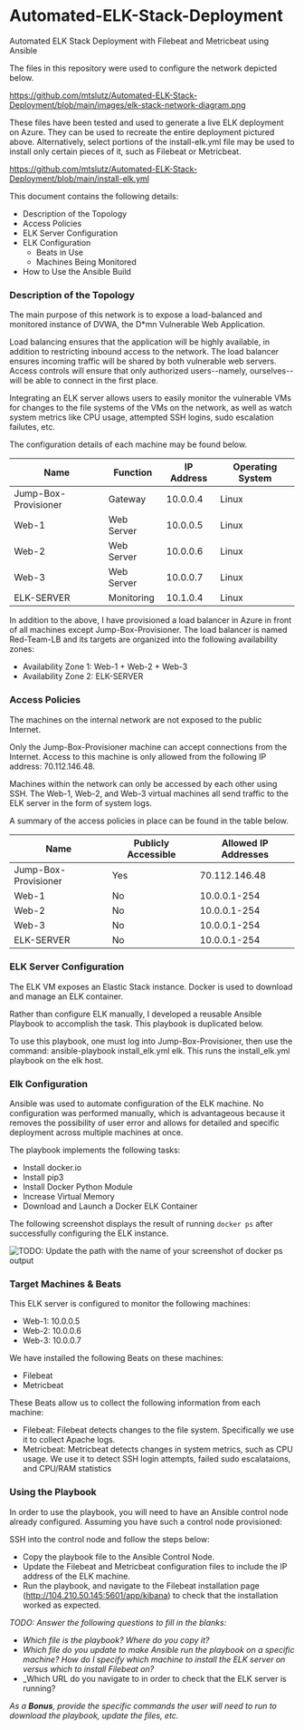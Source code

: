 # Automated-ELK-Stack-Deployment
Automated ELK Stack Deployment with Filebeat and Metricbeat using Ansible

The files in this repository were used to configure the network depicted below.

https://github.com/mtslutz/Automated-ELK-Stack-Deployment/blob/main/images/elk-stack-network-diagram.png

These files have been tested and used to generate a live ELK deployment on Azure. They can be used to recreate the entire deployment pictured above. Alternatively, select portions of the install-elk.yml file may be used to install only certain pieces of it, such as Filebeat or Metricbeat.

 https://github.com/mtslutz/Automated-ELK-Stack-Deployment/blob/main/install-elk.yml

This document contains the following details:
- Description of the Topology
- Access Policies
- ELK Server Configuration
- ELK Configuration
  - Beats in Use
  - Machines Being Monitored
- How to Use the Ansible Build


### Description of the Topology

The main purpose of this network is to expose a load-balanced and monitored instance of DVWA, the D*mn Vulnerable Web Application.

Load balancing ensures that the application will be highly available, in addition to restricting inbound access to the network. The load balancer ensures incoming traffic will be shared by both vulnerable web servers. Access controls will ensure that only authorized users--namely, ourselves--will be able to connect in the first place.

Integrating an ELK server allows users to easily monitor the vulnerable VMs for changes to the file systems of the VMs on the network, as well as watch system metrics like CPU usage, attempted SSH logins, sudo escalation failutes, etc.

The configuration details of each machine may be found below.

| Name                 | Function   | IP Address | Operating System |
|----------------------|------------|------------|------------------|
| Jump-Box-Provisioner | Gateway    | 10.0.0.4   | Linux            |
| Web-1                | Web Server | 10.0.0.5   | Linux            |
| Web-2                | Web Server | 10.0.0.6   | Linux            |
| Web-3                | Web Server | 10.0.0.7   | Linux            |
| ELK-SERVER           | Monitoring | 10.1.0.4   | Linux            |

In addition to the above, I have provisioned a load balancer in Azure in front of all machines except Jump-Box-Provisioner. The load balancer is named Red-Team-LB and its targets are organized into the following availability zones:
- Availability Zone 1: Web-1 + Web-2 + Web-3
- Availability Zone 2: ELK-SERVER

### Access Policies

The machines on the internal network are not exposed to the public Internet. 

Only the Jump-Box-Provisioner machine can accept connections from the Internet. Access to this machine is only allowed from the following IP address: 70.112.146.48.

Machines within the network can only be accessed by each other using SSH. The Web-1, Web-2, and Web-3 virtual machines all send traffic to the ELK server in the form of system logs.

A summary of the access policies in place can be found in the table below.

| Name                 | Publicly Accessible | Allowed IP Addresses |
|----------------------|---------------------|----------------------|
| Jump-Box-Provisioner | Yes                 | 70.112.146.48        |
| Web-1                | No                  | 10.0.0.1-254         |
| Web-2                | No                  | 10.0.0.1-254         |
| Web-3                | No                  | 10.0.0.1-254         |
| ELK-SERVER           | No                  | 10.0.0.1-254         |

### ELK Server Configuration
The ELK VM exposes an Elastic Stack instance. Docker is used to download and manage an ELK container.

Rather than configure ELK manually, I developed a reusable Ansible Playbook to accomplish the task. This playbook is duplicated below.

To use this playbook, one must log into Jump-Box-Provisioner, then use the command: ansible-playbook install_elk.yml elk. This runs the install_elk.yml playbook on the elk host.

### Elk Configuration

Ansible was used to automate configuration of the ELK machine. No configuration was performed manually, which is advantageous because it removes the possibility of user error and allows for detailed and specific deployment across multiple machines at once.

The playbook implements the following tasks:
- Install docker.io
- Install pip3
- Install Docker Python Module
- Increase Virtual Memory
- Download and Launch a Docker ELK Container

The following screenshot displays the result of running `docker ps` after successfully configuring the ELK instance.

![TODO: Update the path with the name of your screenshot of docker ps output](Images/docker_ps_output.png)

### Target Machines & Beats
This ELK server is configured to monitor the following machines:
- Web-1: 10.0.0.5
- Web-2: 10.0.0.6
- Web-3: 10.0.0.7

We have installed the following Beats on these machines:
- Filebeat
- Metricbeat

These Beats allow us to collect the following information from each machine:
- Filebeat: Filebeat detects changes to the file system. Specifically we use it to collect Apache logs.
- Metricbeat: Metricbeat detects changes in system metrics, such as CPU usage. We use it to detect SSH login attempts, failed sudo escalataions, and CPU/RAM statistics

### Using the Playbook
In order to use the playbook, you will need to have an Ansible control node already configured. Assuming you have such a control node provisioned: 

SSH into the control node and follow the steps below:
- Copy the playbook file to the Ansible Control Node.
- Update the Filebeat and Metricbeat configuration files to include the IP address of the ELK machine.
- Run the playbook, and navigate to the Filebeat installation page (http://104.210.50.145:5601/app/kibana) to check that the installation worked as expected.

_TODO: Answer the following questions to fill in the blanks:_
- _Which file is the playbook? Where do you copy it?_
- _Which file do you update to make Ansible run the playbook on a specific machine? How do I specify which machine to install the ELK server on versus which to install Filebeat on?_
- _Which URL do you navigate to in order to check that the ELK server is running?

_As a **Bonus**, provide the specific commands the user will need to run to download the playbook, update the files, etc._
